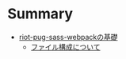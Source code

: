 # Summary

* [riot-pug-sass-webpackの基礎](basics/index.md)
    * [ファイル構成について](basics/file-structure.md)